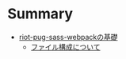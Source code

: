 # Summary

* [riot-pug-sass-webpackの基礎](basics/index.md)
    * [ファイル構成について](basics/file-structure.md)